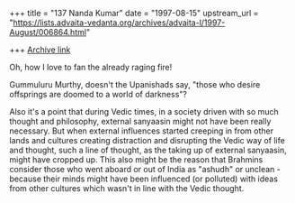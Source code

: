 +++
title = "137 Nanda Kumar"
date = "1997-08-15"
upstream_url = "https://lists.advaita-vedanta.org/archives/advaita-l/1997-August/006864.html"

+++
[Archive link](https://lists.advaita-vedanta.org/archives/advaita-l/1997-August/006864.html)

Oh, how I love to fan the already raging fire!

Gummuluru Murthy, doesn't the Upanishads say, "those who desire
offsprings are doomed to a world of darkness"?

Also it's a point that during Vedic times, in a society driven with so much
thought and philosophy, external sanyaasin might not have been really
necessary. But when external influences started creeping in from other
lands and cultures creating distraction and disrupting the Vedic way of
life and thought, such a line of thought, as the taking up of external
sanyaasin, might have cropped up. This also might be the reason that
Brahmins consider those who went aboard or out of India as "ashudh"
or unclean - because their minds might have been influenced (or
polluted) with ideas from other cultures which wasn't in line with the
Vedic thought.

